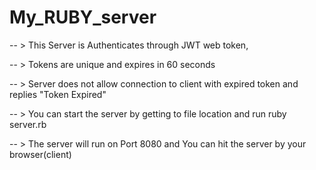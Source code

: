 # My_RUBY_server

-- > This Server is Authenticates through JWT web token,

-- > Tokens are unique and expires in 60 seconds

-- > Server does not allow connection to client with expired token and replies "Token Expired"

-- > You can start the server by getting to file location and run ruby server.rb

-- > The server will run on Port 8080 and You can hit the server by your browser(client)
